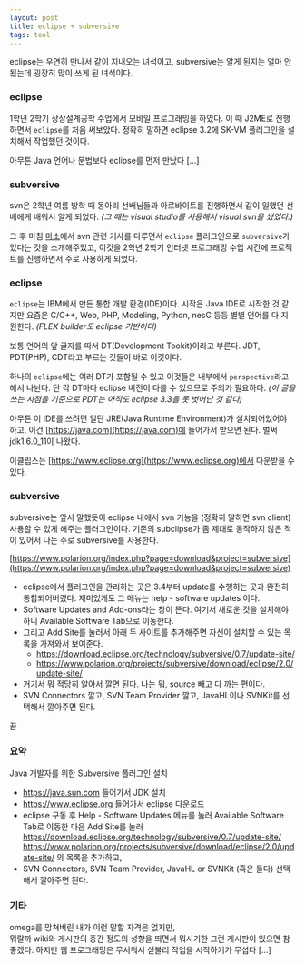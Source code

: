 ```yaml
---
layout: post
title: eclipse + subversive
tags: tool
---
```


eclipse는 우연히 만나서 같이 지내오는 녀석이고,
subversive는 알게 된지는 얼마 안됬는데 굉장히 많이 쓰게 된 녀석이다.

### eclipse ###

1학년 2학기 상상설계공학 수업에서 모바일 프로그래밍을 하였다. 이 때 J2ME로 진행하면서 `eclipse`를 처음 써보았다. 정확히 말하면 eclipse 3.2에 SK-VM 플러그인을 설치해서 작업했던 것이다.

아무튼 Java 언어나 문법보다 eclipse를 먼저 만났다 [...]

### subversive ###

svn은 2학년 여름 방학 때 동아리 선배님들과 아르바이트를 진행하면서 같이 일했던 선배에게 배워서 알게 되었다. *(그 때는 visual studio를 사용해서 visual svn을 썼었다.)*

그 후 마침 [마소](https://imaso.co.kr)에서 svn 관련 기사를 다루면서 `eclipse` 플러그인으로 `subversive`가 있다는 것을 소개해주었고, 이것을 2학년 2학기 인터넷 프로그래밍 수업 시간에 프로젝트를 진행하면서 주로 사용하게 되었다.

### eclipse ###

`eclipse`는 IBM에서 만든 통합 개발 환경(IDE)이다. 시작은 Java IDE로 시작한 것 같지만 요즘은 C/C++, Web, PHP, Modeling, Python, nesC 등등 별별 언어를 다 지원한다. *(FLEX builder도 eclipse 기반이다)*

보통 언어의 앞 글자를 따서 DT(Development Tookit)이라고 부른다. JDT, PDT(PHP), CDT라고 부르는 것들이 바로 이것이다.

하나의 `eclipse`에는 여러 DT가 포함될 수 있고 이것들은 내부에서 `perspective`라고 해서 나뉜다. 단 각 DT마다 eclipse 버전이 다를 수 있으므로 주의가 필요하다. *(이 글을 쓰는 시점을 기준으로 PDT는 아직도 eclipse 3.3을 못 벗어난 것 같다)*

아무튼 이 IDE를 쓰려면 일단 JRE(Java Runtime Environment)가 설치되어있어야 하고, 이건 [https://java.com](https://java.com)에 들어가서 받으면 된다. 벌써 jdk1.6.0_11이 나왔다.

이클립스는 [https://www.eclipse.org](https://www.eclipse.org)에서 다운받을 수 있다.

### subversive ###

subversive는 앞서 말했듯이 eclipse 내에서 svn 기능을 (정확히 말하면 svn client) 사용할 수 있게 해주는 플러그인이다. 기존의 subclipse가 좀 제대로 동작하지 않은 적이 있어서 나는 주로 subversive를 사용한다.

[https://www.polarion.org/index.php?page=download&project=subversive](https://www.polarion.org/index.php?page=download&project=subversive)

* eclipse에서 플러그인을 관리하는 곳은 3.4부터 update를 수행하는 곳과 완전히 통합되어버렸다.
재미있게도 그 메뉴는 help - software updates 이다.
* Software Updates and Add-ons라는 창이 뜬다. 여기서 새로운 것을 설치해야하니 Available Software Tab으로 이동한다.
* 그리고 Add Site를 눌러서 아래 두 사이트를 추가해주면 자신이 설치할 수 있는 목록을 가져와서 보여준다. 
	* https://download.eclipse.org/technology/subversive/0.7/update-site/
	* https://www.polarion.org/projects/subversive/download/eclipse/2.0/update-site/
* 거기서 뭐 적당히 알아서 깔면 된다. 나는 뭐, source 빼고 다 까는 편이다.
* SVN Connectors 깔고, SVN Team Provider 깔고, JavaHL이나 SVNKit를 선택해서 깔아주면 된다.

끝

### 요약 ###

Java 개발자를 위한 Subversive 플러그인 설치

* https://java.sun.com 들어가서 JDK 설치
* https://www.eclipse.org 들어가서 eclipse 다운로드
* eclipse 구동 후 Help - Software Updates 메뉴를 눌러 Available Software Tab로 이동한 다음 Add Site를 눌러
https://download.eclipse.org/technology/subversive/0.7/update-site/
https://www.polarion.org/projects/subversive/download/eclipse/2.0/update-site/
의 목록을 추가하고,
* SVN Connectors, SVN Team Provider, JavaHL or SVNKit (혹은 둘다) 선택해서 깔아주면 된다.


### 기타 ###

omega를 망쳐버린 내가 이런 말할 자격은 없지만,  
뭐랄까 wiki와 게시판의 중간 정도의 성향을 띄면서 뭐시기한 그런 게시판이 있으면 참 좋겠다. 하지만 웹 프로그래밍은 무서워서 섣불리 작업을 시작하기가 무섭다 [...]